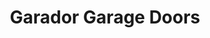 ---
title: "Garador Garage Doors"
url: /cardigan-aberteifi/garador-garage-doors/
shop: Eisenwaren
---